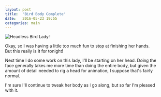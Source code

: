 ```yaml
---
layout: post
title:  "Bird Body Complete"
date:   2016-05-23 19:55
categories: main
---
```

![Headless Bird Lady!](http://tiffanystallings.github.io/blog/images/birdlady_03.png)

Okay, so I was having a little too much fun to stop at finishing her hands. But this really is it for tonight!

Next time I do some work on this lady, I'll be starting on her head. Doing the face generally takes me more time than doing the entire body, but given the amount of detail needed to rig a head for animation, I suppose that's fairly normal.

I'm sure I'll continue to tweak her body as I go along, but so far I'm pleased with it.